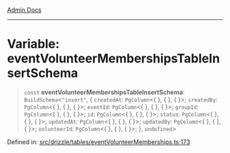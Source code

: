 [Admin Docs](/)

***

# Variable: eventVolunteerMembershipsTableInsertSchema

> `const` **eventVolunteerMembershipsTableInsertSchema**: `BuildSchema`\<`"insert"`, \{ `createdAt`: `PgColumn`\<\{ \}, \{ \}, \{ \}\>; `createdBy`: `PgColumn`\<\{ \}, \{ \}, \{ \}\>; `eventId`: `PgColumn`\<\{ \}, \{ \}, \{ \}\>; `groupId`: `PgColumn`\<\{ \}, \{ \}, \{ \}\>; `id`: `PgColumn`\<\{ \}, \{ \}, \{ \}\>; `status`: `PgColumn`\<\{ \}, \{ \}, \{ \}\>; `updatedAt`: `PgColumn`\<\{ \}, \{ \}, \{ \}\>; `updatedBy`: `PgColumn`\<\{ \}, \{ \}, \{ \}\>; `volunteerId`: `PgColumn`\<\{ \}, \{ \}, \{ \}\>; \}, `undefined`\>

Defined in: [src/drizzle/tables/eventVolunteerMemberships.ts:173](https://github.com/Sourya07/talawa-api/blob/ead7a48e0174153214ee7311f8b242ee1c1a12ca/src/drizzle/tables/eventVolunteerMemberships.ts#L173)
